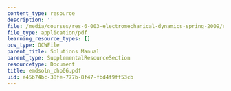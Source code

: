 ```yaml
---
content_type: resource
description: ''
file: /media/courses/res-6-003-electromechanical-dynamics-spring-2009/e45b74bc38fe777b8f47fbd4f9ff53cb_emdsoln_chp06.pdf
file_type: application/pdf
learning_resource_types: []
ocw_type: OCWFile
parent_title: Solutions Manual
parent_type: SupplementalResourceSection
resourcetype: Document
title: emdsoln_chp06.pdf
uid: e45b74bc-38fe-777b-8f47-fbd4f9ff53cb
---
```

